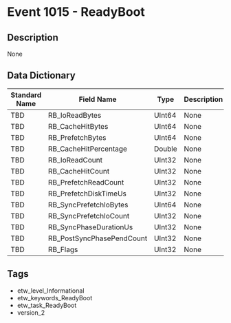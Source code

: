 # Event 1015 - ReadyBoot

## Description
None

## Data Dictionary
|Standard Name|Field Name|Type|Description|Sample Value|
|---|---|---|---|---|
|TBD|RB_IoReadBytes|UInt64|None|`None`|
|TBD|RB_CacheHitBytes|UInt64|None|`None`|
|TBD|RB_PrefetchBytes|UInt64|None|`None`|
|TBD|RB_CacheHitPercentage|Double|None|`None`|
|TBD|RB_IoReadCount|UInt32|None|`None`|
|TBD|RB_CacheHitCount|UInt32|None|`None`|
|TBD|RB_PrefetchReadCount|UInt32|None|`None`|
|TBD|RB_PrefetchDiskTimeUs|UInt32|None|`None`|
|TBD|RB_SyncPrefetchIoBytes|UInt64|None|`None`|
|TBD|RB_SyncPrefetchIoCount|UInt32|None|`None`|
|TBD|RB_SyncPhaseDurationUs|UInt32|None|`None`|
|TBD|RB_PostSyncPhasePendCount|UInt32|None|`None`|
|TBD|RB_Flags|UInt32|None|`None`|

## Tags
* etw_level_Informational
* etw_keywords_ReadyBoot
* etw_task_ReadyBoot
* version_2
